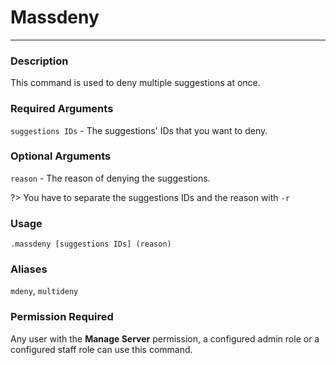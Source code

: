 # Massdeny
---
### Description
This command is used to deny multiple suggestions at once.
### Required Arguments
`suggestions IDs` - The suggestions' IDs that you want to deny.
### Optional Arguments
`reason` - The reason of denying the suggestions.

?> You have to separate the suggestions IDs and the reason with `-r`
### Usage
```
.massdeny [suggestions IDs] (reason)
```
### Aliases
`mdeny`, `multideny`
### Permission Required
Any user with the **Manage Server** permission, a configured admin role or a configured staff role can use this command.
